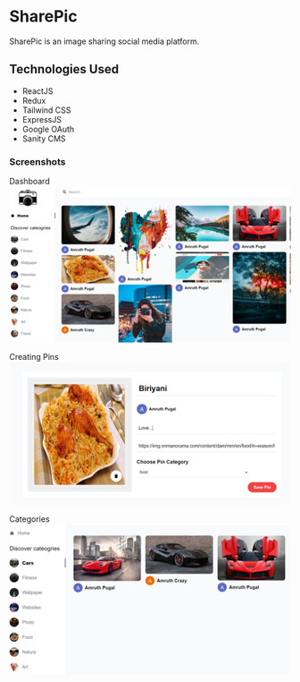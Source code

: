 # SharePic
SharePic is an image sharing social media platform.

## Technologies Used 
- ReactJS
- Redux
- Tailwind CSS
- ExpressJS
- Google OAuth  
- Sanity CMS


###  Screenshots

Dashboard
![Dashboard](https://github.com/amr178/SharePic/blob/master/dashboard.PNG)

Creating Pins
![Creating Pin](https://github.com/amr178/SharePic/blob/master/pin.PNG)

Categories
![Categories](https://github.com/amr178/SharePic/blob/master/categories.PNG)


